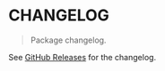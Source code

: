 # CHANGELOG

> Package changelog.

See [GitHub Releases](https://github.com/stdlib-js/string-base-reverse-grapheme-clusters/releases) for the changelog.